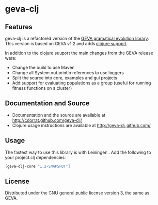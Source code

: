 # geva-clj

## Features
geva-clj is a refactored version of the [GEVA gramatical evolution library](http://ncra.ucd.ie/Site/GEVA.html).
This version is based on GEVA v1.2 and adds [clojure support](http://geva-clj.github.com/xxx.html).

In addition to the clojure suuport the main changes from the GEVA release were:
- Change the build to use Maven
- Change all System.out.println references to use loggers
- Split the source into core, examples and gui projects
- Add support for evaluating populations as a group (useful for running fitness functions on a cluster)
 

## Documentation and Source

- Documentation and the source are available at http://cdorrat.github.com/geva-clj/
- Clojure usage instructions are available at http://geva-clj.github.com/


## Usage
The fastest way to use this library is with Leiningen . Add the following to your project.clj dependencies:

```clojure
[geva-clj-core "1.2-SNAPSHOT"]
```

## License

Distributed under the GNU general public license version 3, the same as GEVA.
